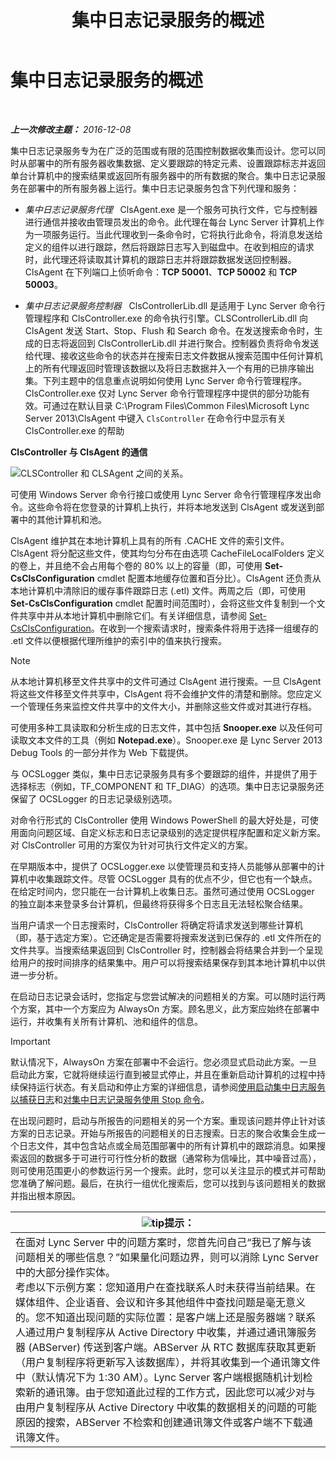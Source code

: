 ﻿---
title: 集中日志记录服务的概述
TOCTitle: 集中日志记录服务的概述
ms:assetid: 975718a0-f3e3-404d-9453-6224e73bfdd0
ms:mtpsurl: https://technet.microsoft.com/zh-cn/library/JJ688145(v=OCS.15)
ms:contentKeyID: 49888523
ms.date: 12/10/2016
mtps_version: v=OCS.15
ms.translationtype: HT
---

# 集中日志记录服务的概述

 

_**上一次修改主题：** 2016-12-08_

集中日志记录服务专为在广泛的范围或有限的范围控制数据收集而设计。您可以同时从部署中的所有服务器收集数据、定义要跟踪的特定元素、设置跟踪标志并返回单台计算机中的搜索结果或返回所有服务器中的所有数据的聚合。集中日志记录服务在部署中的所有服务器上运行。集中日志记录服务包含下列代理和服务：

  - *集中日志记录服务代理*   ClsAgent.exe 是一个服务可执行文件，它与控制器进行通信并接收由管理员发出的命令。此代理在每台 Lync Server 计算机上作为一项服务运行。当此代理收到一条命令时，它将执行此命令，将消息发送给定义的组件以进行跟踪，然后将跟踪日志写入到磁盘中。在收到相应的请求时，此代理还将读取其计算机的跟踪日志并将跟踪数据发送回控制器。ClsAgent 在下列端口上侦听命令：**TCP 50001**、**TCP 50002** 和 **TCP 50003**。

  - *集中日志记录服务控制器*   ClsControllerLib.dll 是适用于 Lync Server 命令行管理程序和 ClsController.exe 的命令执行引擎。CLSControllerLib.dll 向 ClsAgent 发送 Start、Stop、Flush 和 Search 命令。在发送搜索命令时，生成的日志将返回到 ClsControllerLib.dll 并进行聚合。控制器负责将命令发送给代理、接收这些命令的状态并在搜索日志文件数据从搜索范围中任何计算机上的所有代理返回时管理该数据以及将日志数据并入一个有用的已排序输出集。下列主题中的信息重点说明如何使用 Lync Server 命令行管理程序。ClsController.exe 仅对 Lync Server 命令行管理程序中提供的部分功能有效。可通过在默认目录 C:\\Program Files\\Common Files\\Microsoft Lync Server 2013\\ClsAgent 中键入 `ClsController` 在命令行中显示有关 ClsController.exe 的帮助

**ClsController 与 ClsAgent 的通信**

![CLSController 和 CLSAgent 之间的关系。](images/JJ688145.68c90811-5cf9-4a84-95b7-ea9ffc61eac4(OCS.15).jpg "CLSController 和 CLSAgent 之间的关系。")

可使用 Windows Server 命令行接口或使用 Lync Server 命令行管理程序发出命令。这些命令将在您登录的计算机上执行，并将本地发送到 ClsAgent 或发送到部署中的其他计算机和池。

ClsAgent 维护其在本地计算机上具有的所有 .CACHE 文件的索引文件。ClsAgent 将分配这些文件，使其均匀分布在由选项 CacheFileLocalFolders 定义的卷上，并且绝不会占用每个卷的 80% 以上的容量（即，可使用 **Set-CsClsConfiguration** cmdlet 配置本地缓存位置和百分比）。ClsAgent 还负责从本地计算机中清除旧的缓存事件跟踪日志 (.etl) 文件。两周之后（即，可使用 **Set-CsClsConfiguration** cmdlet 配置时间范围时），会将这些文件复制到一个文件共享中并从本地计算机中删除它们。有关详细信息，请参阅 [Set-CsClsConfiguration](https://docs.microsoft.com/en-us/powershell/module/skype/Set-CsClsConfiguration)。在收到一个搜索请求时，搜索条件将用于选择一组缓存的 .etl 文件以便根据代理所维护的索引中的值来执行搜索。

> [!NOTE]  
> 从本地计算机移至文件共享中的文件可通过 ClsAgent 进行搜索。一旦 ClsAgent 将这些文件移至文件共享中，ClsAgent 将不会维护文件的清楚和删除。您应定义一个管理任务来监控文件共享中的文件大小，并删除这些文件或对其进行存档。



可使用多种工具读取和分析生成的日志文件，其中包括 **Snooper.exe** 以及任何可读取文本文件的工具（例如 **Notepad.exe**）。Snooper.exe 是 Lync Server 2013 Debug Tools 的一部分并作为 Web 下载提供。

与 OCSLogger 类似，集中日志记录服务具有多个要跟踪的组件，并提供了用于选择标志（例如，TF\_COMPONENT 和 TF\_DIAG）的选项。集中日志记录服务还保留了 OCSLogger 的日志记录级别选项。

对命令行形式的 ClsController 使用 Windows PowerShell 的最大好处是，可使用面向问题区域、自定义标志和日志记录级别的选定提供程序配置和定义新方案。对 ClsController 可用的方案仅为针对可执行文件定义的方案。

在早期版本中，提供了 OCSLogger.exe 以使管理员和支持人员能够从部署中的计算机中收集跟踪文件。尽管 OCSLogger 具有的优点不少，但它也有一个缺点。在给定时间内，您只能在一台计算机上收集日志。虽然可通过使用 OCSLogger 的独立副本来登录多台计算机，但最终将获得多个日志且无法轻松聚合结果。

当用户请求一个日志搜索时，ClsController 将确定将请求发送到哪些计算机（即，基于选定方案）。它还确定是否需要将搜索发送到已保存的 .etl 文件所在的文件共享。当搜索结果返回到 ClsController 时，控制器会将结果合并到一个呈现给用户的按时间排序的结果集中。用户可以将搜索结果保存到其本地计算机中以供进一步分析。

在启动日志记录会话时，您指定与您尝试解决的问题相关的方案。可以随时运行两个方案，其中一个方案应为 AlwaysOn 方案。顾名思义，此方案应始终在部署中运行，并收集有关所有计算机、池和组件的信息。

> [!IMPORTANT]
> 默认情况下，AlwaysOn 方案在部署中不会运行。您必须显式启动此方案。一旦启动此方案，它就将继续运行直到被显式停止，并且在重新启动计算机的过程中持续保持运行状态。有关启动和停止方案的详细信息，请参阅<a href="lync-server-2013-using-start-for-the-centralized-logging-service-to-capture-logs.md">使用启动集中日志服务以捕获日志</a>和<a href="lync-server-2013-using-stop-for-the-centralized-logging-service.md">对集中日志记录服务使用 Stop 命令</a>。


在出现问题时，启动与所报告的问题相关的另一个方案。重现该问题并停止针对该方案的日志记录。开始与所报告的问题相关的日志搜索。日志的聚合收集会生成一个日志文件，其中包含站点或全局范围部署中的所有计算机中的跟踪消息。如果搜索返回的数据多于可进行可行性分析的数据（通常称为信噪比，其中噪音过高），则可使用范围更小的参数运行另一个搜索。此时，您可以关注显示的模式并可帮助您准确了解问题。最后，在执行一组优化搜索后，您可以找到与该问题相关的数据并指出根本原因。

<table>
<thead>
<tr class="header">
<th><img src="images/Gg398094.tip(OCS.15).gif" title="tip" alt="tip" />提示：</th>
</tr>
</thead>
<tbody>
<tr class="odd">
<td>在面对 Lync Server 中的问题方案时，您首先问自己“我已了解与该问题相关的哪些信息？”如果量化问题边界，则可以消除 Lync Server 中的大部分操作实体。<br />
考虑以下示例方案：您知道用户在查找联系人时未获得当前结果。在媒体组件、企业语音、会议和许多其他组件中查找问题是毫无意义的。您不知道出现问题的实际位置：是客户端上还是服务器端？联系人通过用户复制程序从 Active Directory 中收集，并通过通讯簿服务器 (ABServer) 传送到客户端。ABServer 从 RTC 数据库获取其更新（用户复制程序将更新写入该数据库），并将其收集到一个通讯簿文件中（默认情况下为 1:30 AM）。Lync Server 客户端根据随机计划检索新的通讯簿。由于您知道此过程的工作方式，因此您可以减少对与由用户复制程序从 Active Directory 中收集的数据相关的问题的可能原因的搜索，ABServer 不检索和创建通讯簿文件或客户端不下载通讯簿文件。</td>
</tr>
</tbody>
</table>

